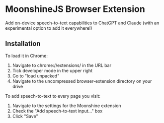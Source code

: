 # MoonshineJS Browser Extension

Add on-device speech-to-text capabilities to ChatGPT and Claude (with an experimental option to add it everywhere!)

## Installation

To load it in Chrome:

1. Navigate to chrome://extensions/ in the URL bar
2. Tick developer mode in the upper right
3. Go to "load unpacked"
4. Navigate to the uncompressed browser-extension directory on your drive

To add speech-to-text to every page you visit:

1. Navigate to the settings for the Moonshine extension
2. Check the "Add speech-to-text input..." box
3. Click "Save"